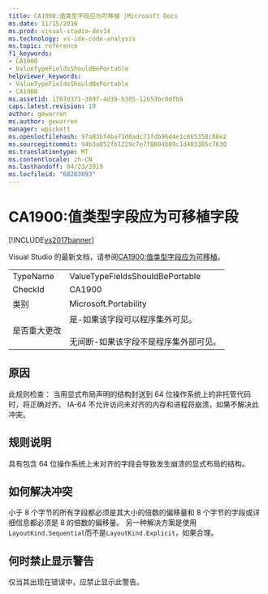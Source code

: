 ```yaml
---
title: CA1900:值类型字段应为可移植 |Microsoft Docs
ms.date: 11/15/2016
ms.prod: visual-studio-dev14
ms.technology: vs-ide-code-analysis
ms.topic: reference
f1_keywords:
- CA1900
- ValueTypeFieldsShouldBePortable
helpviewer_keywords:
- ValueTypeFieldsShouldBePortable
- CA1900
ms.assetid: 1787d371-389f-4d39-b305-12b53bc0dfb9
caps.latest.revision: 19
author: gewarren
ms.author: gewarren
manager: wpickett
ms.openlocfilehash: 97a83bf4ba71d0adc71fdb96d4e1c865358c08e2
ms.sourcegitcommit: 94b3a052fb1229c7e7f8804b09c1d403385c7630
ms.translationtype: MT
ms.contentlocale: zh-CN
ms.lasthandoff: 04/23/2019
ms.locfileid: "68203093"
---
```

# <a name="ca1900-value-type-fields-should-be-portable"></a>CA1900:值类型字段应为可移植字段
[!INCLUDE[vs2017banner](../includes/vs2017banner.md)]

Visual Studio 的最新文档，请参阅[CA1900:值类型字段应为可移植](https://docs.microsoft.com/visualstudio/code-quality/ca1900-value-type-fields-should-be-portable)。  
  
|||  
|-|-|  
|TypeName|ValueTypeFieldsShouldBePortable|  
|CheckId|CA1900|  
|类别|Microsoft.Portability|  
|是否重大更改|是-如果该字段可以程序集外可见。<br /><br /> 无间断-如果该字段不是程序集外部可见。|  
  
## <a name="cause"></a>原因  
 此规则检查： 当用显式布局声明的结构封送到 64 位操作系统上的非托管代码时，将正确对齐。 IA-64 不允许访问未对齐的内存和进程将崩溃，如果不解决此冲突。  
  
## <a name="rule-description"></a>规则说明  
 具有包含 64 位操作系统上未对齐的字段会导致发生崩溃的显式布局的结构。  
  
## <a name="how-to-fix-violations"></a>如何解决冲突  
 小于 8 个字节的所有字段都必须是其大小的倍数的偏移量和 8 个字节的字段或详细信息都必须是 8 的倍数的偏移量。 另一种解决方案是使用`LayoutKind.Sequential`而不是`LayoutKind.Explicit`，如果合理。  
  
## <a name="when-to-suppress-warnings"></a>何时禁止显示警告  
 仅当其出现在错误中，应禁止显示此警告。
